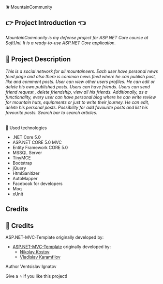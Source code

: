
!# MountainCommunity
## 👉 Project Introduction 👈
###### MountainCommunity is my defense project for ASP.NET Core course at SoftUni. It is a ready-to-use ASP.NET Core application.

## 📝 Project Description
###### This is a social network for all mountaineers. Each user have personal news feed page and also there is common news feed where he can publish post, like and comment posts. User can view other users profiles. He can edit or delete his own published posts. Users can have friends. Users can send friend request , delete friendship, view all his friends. Additionally, as a functionality, every user can have personal blog where he can write review for mountain huts, equipments or just to write their journey. He can edit, delete his personal posts. Possibility for add favourite posts and list his favourite posts. Search bar to search articles.
🔨 Used technologies
* .NET Core 5.0
* ASP.NET CORE 5.0 MVC
* Entity Framework CORE 5.0
* MSSQL Server
* TinyMCE
* Bootstrap
* jQuery
* HtmlSanitizer
* AutoMapper
* Facebook for developers
* Moq
* xUnit

## Credits
## :handshake: Credits
ASP.NET-MVC-Template originally developed by:

- [ASP.NET-MVC-Template](https://github.com/NikolayIT/ASP.NET-Core-Template) originally developed by:
   * [Nikolay Kostov](https://github.com/NikolayIT)
   * [Vladislav Karamfilov](https://github.com/vladislav-karamfilov)

Author
Ventsislav Ignatov

Give a ⭐ if you like this project!
